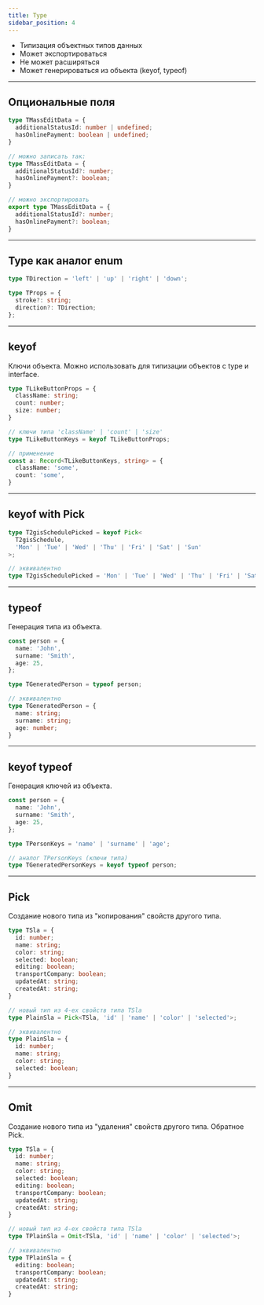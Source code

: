 ```yaml
---
title: Type
sidebar_position: 4
---
```


- Типизация объектных типов данных
- Может экспортироваться
- Не может расширяться
- Может генерироваться из объекта (keyof, typeof)

---

## Опциональные поля

```ts
type TMassEditData = {
  additionalStatusId: number | undefined;
  hasOnlinePayment: boolean | undefined;
}

// можно записать так:
type TMassEditData = {
  additionalStatusId?: number;
  hasOnlinePayment?: boolean;
}

// можно экспортировать
export type TMassEditData = {
  additionalStatusId?: number;
  hasOnlinePayment?: boolean;
}
```

---

## Type как аналог enum

```ts
type TDirection = 'left' | 'up' | 'right' | 'down';

type TProps = {
  stroke?: string;
  direction?: TDirection;
};
```

---

## keyof 

Ключи объекта. Можно использовать для типизации объектов с type и interface.

```ts
type TLikeButtonProps = {
  className: string;
  count: number;
  size: number;
}

// ключи типа 'className' | 'count' | 'size'
type TLikeButtonKeys = keyof TLikeButtonProps; 

// применение
const a: Record<TLikeButtonKeys, string> = {
  className: 'some',
  count: 'some',
}
```

---

## keyof with Pick

```ts
type T2gisSchedulePicked = keyof Pick<
  T2gisSchedule,
  'Mon' | 'Tue' | 'Wed' | 'Thu' | 'Fri' | 'Sat' | 'Sun'
>;

// эквивалентно
type T2gisSchedulePicked = 'Mon' | 'Tue' | 'Wed' | 'Thu' | 'Fri' | 'Sat' | 'Sun';
```

---

## typeof

Генерация типа из объекта.

```ts
const person = {
  name: 'John',
  surname: 'Smith',
  age: 25,
};

type TGeneratedPerson = typeof person;

// эквивалентно
type TGeneratedPerson = {
  name: string;
  surname: string;
  age: number;
}
```

---

## keyof typeof

Генерация ключей из объекта.

```ts
const person = {
  name: 'John',
  surname: 'Smith',
  age: 25,
};

type TPersonKeys = 'name' | 'surname' | 'age';

// аналог TPersonKeys (ключи типа)
type TGeneratedPersonKeys = keyof typeof person; 
```

---

## Pick

Создание нового типа из "копирования" свойств другого типа.

```ts
type TSla = {
  id: number;
  name: string;
  color: string;
  selected: boolean;
  editing: boolean;
  transportCompany: boolean;
  updatedAt: string;
  createdAt: string;
}

// новый тип из 4-ех свойств типа TSla
type PlainSla = Pick<TSla, 'id' | 'name' | 'color' | 'selected'>;

// эквивалентно
type PlainSla = {
  id: number;
  name: string;
  color: string;
  selected: boolean;
}
```

---

## Omit

Создание нового типа из "удаления" свойств другого типа. Обратное Pick.

```ts
type TSla = {
  id: number;
  name: string;
  color: string;
  selected: boolean;
  editing: boolean;
  transportCompany: boolean;
  updatedAt: string;
  createdAt: string;
}

// новый тип из 4-ех свойств типа TSla
type TPlainSla = Omit<TSla, 'id' | 'name' | 'color' | 'selected'>;

// эквивалентно
type TPlainSla = {
  editing: boolean;
  transportCompany: boolean;
  updatedAt: string;
  createdAt: string;
}
```
